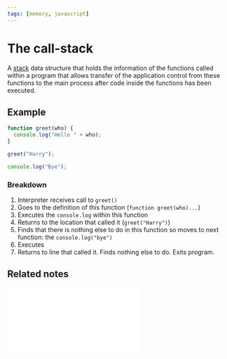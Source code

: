 ```yaml
---
tags: [memory, javascript]
---
```


# The call-stack

A [stack](Stacks.md) data structure that holds the information of the functions
called within a program that allows transfer of the application control from
these functions to the main process after code inside the functions has been
executed.

## Example

```js
function greet(who) {
  console.log("Hello " + who);
}

greet("Harry");

console.log("Bye");
```

### Breakdown

1. Interpreter receives call to `greet()`
2. Goes to the definition of this function (`function greet(who)...`)
3. Executes the `console.log` within this function
4. Returns to the location that called it (`greet("Harry")`)
5. Finds that there is nothing else to do in this function so moves to next
   function: the `console.log("bye")`
6. Executes
7. Returns to line that called it. Finds nothing else to do. Exits program.

## Related notes

![Stack memory](Stack_memory.md)
